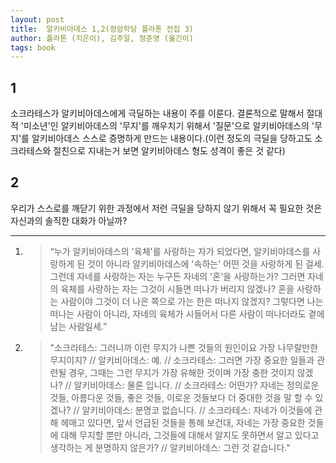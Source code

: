 ```yaml
---
layout: post
title:  알키비아데스 1,2(정암학당 플라톤 전집 3)
author: 플라톤 (지은이), 김주일, 정준영 (옮긴이)
tags: book
---
```


## 1
소크라테스가 알키비아데스에게 극딜하는 내용이 주를 이룬다. 결론적으로 말해서 절대적 '미소년'인 알키비아데스의 '무지'를 깨우치기 위해서 '질문'으로 알키비아데스의 '무지'를 알키비아데스 스스로 증명하게 만드는 내용이다.(이런 정도의 극딜을 당하고도 소크라테스와 절친으로 지내는거 보면 알키비아데스 형도 성격이 좋은 것 같다)

## 2
우리가 스스로를 깨닫기 위한 과정에서 저런 극딜을 당하지 않기 위해서 꼭 필요한 것은 자신과의 솔직한 대화가 아닐까?

----

1. > “누가 알키비아데스의 '육체'를 사랑하는 자가 되었다면, 알키비아데스를 사랑하게 된 것이 아니라 알키비아데스에 '속하는' 어떤 것을 사랑하게 된 걸세. 그런데 자네를 사랑하는 자는 누구든 자네의 '혼'을 사랑하는가? 그러면 자네의 육체를 사랑하는 자는 그것이 시들면 떠나가 버리지 않겠나? 혼을 사랑하는 사람이야 그것이 더 나은 쪽으로 가는 한은 떠나지 않겠지? 그렇다면 나는 떠나는 사람이 아니라, 자네의 육체가 시들어서 다른 사람이 떠나더라도 곁에 남는 사람일세.” 

2. > "소크라테스: 그러니까 이런 무지가 나쁜 것들의 원인이요 가장 나무랄만한 무지이지? // 알키비아데스: 예. // 소크라테스: 그러면 가장 중요한 일들과 관련될 경우, 그때는 그런 무지가 가장 유해한 것이며 가장 충한 것이지 않겠나? // 알키비아데스: 물론 입니다. // 소크라테스: 어떤가? 자네는 정의로운 것들, 아름다운 것들, 좋은 것들, 이로운 것들보다 더 중대한 것을 말 할 수 있겠나? // 알키비아데스: 분명코 없습니다. // 소크라테스: 자네가 이것들에 관해 헤매고 있다면, 앞서 언급된 것들을 통해 보건대, 자네는 가장 중요한 것들에 대해 무지할 뿐만 아니라, 그것들에 대해서 알지도 못하면서 알고 있다고 생각하는 게 분명하지 않은가? // 알키비아데스: 그런 것 같습니다."